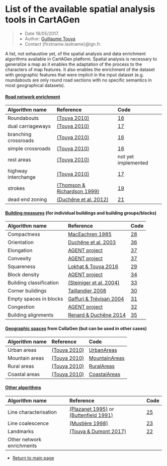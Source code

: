 # List of the available spatial analysis tools in CartAGen

> - Date 18/05/2017.
> - Author: [Guillaume Touya][1]
> - Contact {firstname.lastname}@ign.fr.

A list, not exhaustive yet, of the spatial analysis and data enrichment algorithms available in CartAGen platform.
Spatial analysis is necessary to generalize a map as it enables the adaptation of the process to the characters of map features.
It also enables the enrichment of the dataset with geographic features that were implicit in the input dataset (e.g. roundabouts are only round road sections with no specific semantics in most geographical datasets).

#### [](#header-4)[Road network enrichment][3]

| Algorithm name        | Reference         				| Code 							|
|:----------------------|:----------------------------------|:------------------------------|
| Roundabouts   | [(Touya 2010)][18]	| 	[16]	|
| dual carriageways	| [(Touya 2010)][18]	| [17] |
| branching crossroads    | [(Touya 2010)][18]	| [16] |
| simple crossroads   	| [(Touya 2010)][18]	| [16]  |
| rest areas  	| [(Touya 2010)][18]	|  not yet implemented |
| highway interchange   | [(Touya 2010)][18]	| [17] |
| strokes   | [(Thomson & Richardson 1999)][20]	| [19] |
| dead end zoning   | [(Duchêne et al. 2012)][14]	| [21] |

#### [](#header-4)[Building measures][4] (for individual buildings and building groups/blocks)

| Algorithm name        | Reference         				| Code 							|
|:----------------------|:----------------------------------|:------------------------------|
| Compactness | [MacEachren 1985][38]  | [28] |
| Orientation	| [Duchêne et al. 2003][39]	| [36] |
| Elongation | [AGENT project][43]  | [37] |
| Convexity	| [AGENT project][43] 	| [37] | 	
| Squareness	| [Lokhat & Touya 2016][40] 	| [29] |
| Block density	| [AGENT project][43] 	| [34] |
| Building classification	| [(Steiniger et al. 2004)][13] 	| [33] |
| Corner buildings	| [Taillandier 2008][41] 	| [30] |
| Empty spaces in blocks	| [Gaffuri & Trévisan 2004][42]	| [31] |
| Congestion	|  [AGENT project][43]	| [32] |
| Building alignments	|  [Renard & Duchêne 2014][44]	| [35] |

#### [](#header-4)[Geographic spaces][5] from CollaGen (but can be used in other cases)

| Algorithm name        | Reference         				| Code 							|
|:----------------------|:----------------------------------|:------------------------------|
| Urban areas   | [(Touya 2010)][8] | [UrbanAreas][9]  			|
| Mountain areas	    | [(Touya 2010)][8] | [MountainAreas][10]  			|
| Rural areas   | [(Touya 2010)][8] | [RuralAreas][11]  			|
| Coastal areas	    | [(Touya 2010)][8] | [CoastalAreas][12]  		|  


#### [](#header-4)[Other algorithms][7]

| Algorithm name        | Reference         				| Code 							|
|:----------------------|:----------------------------------|:------------------------------|
|  Line characterisation | [(Plazanet 1995)][26] or [(Buttenfield 1991)][27] | [25]	| 	
|  Line coalescence | [(Mustière 1998)][24] | [23]	| 	
|  Landmarks | [(Touya & Dumont 2017)][15] | [22]	| 	
| Other network enrichments  |  | 	| 	


- [Return to main page][6]


[1]: http://recherche.ign.fr/labos/cogit/english/accueilCOGIT.php
[2]: https://github.com/IGNF/geoxygene
[3]: /spatial_analysis/road_enrichment.md
[4]: /spatial_analysis/building_measures.md
[5]: /spatial_analysis/geo_spaces.md
[6]: https://ignf.github.io/CartAGen
[7]: /spatial_analysis/other_measures.md
[8]: https://kartographie.geo.tu-dresden.de/downloads/ica-gen/workshop2010/genemr2010_submission_5.pdf
[9]: https://github.com/IGNF/CartAGen/blob/master/cartagen-core/src/main/java/fr/ign/cogit/cartagen/spatialanalysis/geospace/UrbanAreas.java
[10]: https://github.com/IGNF/CartAGen/blob/master/cartagen-core/src/main/java/fr/ign/cogit/cartagen/spatialanalysis/geospace/MountainAreas.java
[11]: https://github.com/IGNF/CartAGen/blob/master/cartagen-core/src/main/java/fr/ign/cogit/cartagen/spatialanalysis/geospace/RuralAreas.java
[12]: https://github.com/IGNF/CartAGen/blob/master/cartagen-core/src/main/java/fr/ign/cogit/cartagen/spatialanalysis/geospace/CostalAreas.java
[13]: http://dx.doi.org/10.1111/j.1467-9671.2008.01085.x
[14]: http://dx.doi.org/10.1080/13658816.2011.639302
[15]: https://www.researchgate.net/publication/318463713_Progressive_Block_Graying_and_Landmarks_Enhancing_as_Intermediate_Representations_between_Buildings_and_Urban_Areas
[16]: https://github.com/IGNF/CartAGen/blob/master/cartagen-core/src/main/java/fr/ign/cogit/cartagen/spatialanalysis/network/roads/CrossRoadDetection.java
[17]: https://github.com/IGNF/CartAGen/blob/master/cartagen-core/src/main/java/fr/ign/cogit/cartagen/spatialanalysis/network/roads/RoadStructureDetection.java
[18]: https://onlinelibrary.wiley.com/doi/abs/10.1111/j.1467-9671.2010.01215.x
[19]: https://github.com/IGNF/CartAGen/blob/master/cartagen-core/src/main/java/fr/ign/cogit/cartagen/spatialanalysis/network/roads/RoadStrokesNetwork.java
[20]: http://citeseerx.ist.psu.edu/viewdoc/summary?doi=10.1.1.202.4737
[21]: https://github.com/IGNF/CartAGen/tree/master/cartagen-core/src/main/java/fr/ign/cogit/cartagen/spatialanalysis/network/deadendzoning
[22]: https://github.com/IGNF/CartAGen/tree/master/cartagen-core/src/main/java/fr/ign/cogit/cartagen/spatialanalysis/landmarks
[23]: https://github.com/IGNF/CartAGen/tree/master/cartagen-core/src/main/java/fr/ign/cogit/cartagen/spatialanalysis/measures/coalescence
[24]: http://recherche.ign.fr/labos/util_basilic/publicDownload.php?id=2426
[25]: https://github.com/IGNF/CartAGen/tree/master/cartagen-core/src/main/java/fr/ign/cogit/cartagen/spatialanalysis/measures/section
[26]: http://citeseerx.ist.psu.edu/viewdoc/summary?doi=10.1.1.23.2465
[27]: http://citeseerx.ist.psu.edu/viewdoc/summary?doi=10.1.1.105.6922
[28]: https://github.com/IGNF/CartAGen/blob/master/cartagen-core/src/main/java/fr/ign/cogit/cartagen/spatialanalysis/measures/Compactness.java
[29]: https://github.com/IGNF/CartAGen/blob/master/cartagen-core/src/main/java/fr/ign/cogit/cartagen/spatialanalysis/urban/Squareness.java
[30]: https://github.com/IGNF/CartAGen/blob/master/cartagen-core/src/main/java/fr/ign/cogit/cartagen/spatialanalysis/urban/CornerBuildings.java
[31]: https://github.com/IGNF/CartAGen/blob/master/cartagen-core/src/main/java/fr/ign/cogit/cartagen/spatialanalysis/urban/EmptySpacesDetection.java
[32]: https://github.com/IGNF/CartAGen/tree/master/cartagen-core/src/main/java/fr/ign/cogit/cartagen/spatialanalysis/measures/congestion
[33]: https://github.com/IGNF/CartAGen/blob/master/cartagen-core/src/main/java/fr/ign/cogit/cartagen/spatialanalysis/urban/BuildingClassifierSVM.java
[34]: https://github.com/IGNF/CartAGen/blob/master/cartagen-core/src/main/java/fr/ign/cogit/cartagen/spatialanalysis/measures/DensityMeasures.java
[35]: https://github.com/IGNF/CartAGen/blob/master/cartagen-core/src/main/java/fr/ign/cogit/cartagen/spatialanalysis/measures/UrbanAlignmentsMeasures.java
[36]: https://github.com/IGNF/geoxygene/blob/master/geoxygene-spatial/src/main/java/fr/ign/cogit/geoxygene/util/algo/OrientationMeasure.java
[37]: https://github.com/IGNF/geoxygene/blob/master/geoxygene-spatial/src/main/java/fr/ign/cogit/geoxygene/util/algo/CommonAlgorithms.java
[38]:http://www.geovista.psu.edu/publications/maceachren/MacEachren_GA-B_85.pdf
[39]:https://kartographie.geo.tu-dresden.de/downloads/ica-gen/workshop2003/duchene_et_al_v1.pdf
[40]:http://dx.doi.org/10.5311/JOSIS.2016.13.276
[41]:http://recherche.ign.fr/labos/cogit/pdf/THESES/TAILLANDIER/TheseTaillandier.pdf
[42]:https://kartographie.geo.tu-dresden.de/downloads/ica-gen/workshop2004/Gaffuri-v2-ICAWorkshop.pdf
[43]:http://agent.ign.fr/deliverable/DC1.pdf
[44]:http://dx.doi.org/10.1111/tgis.12018
